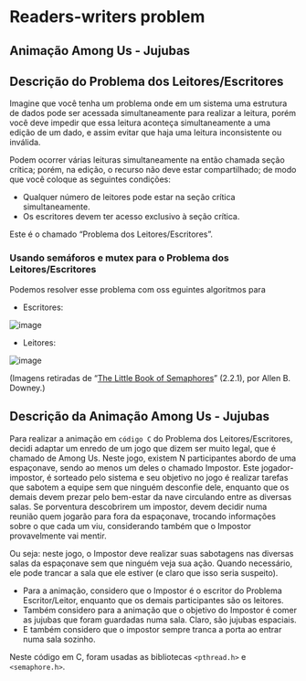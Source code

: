 # Readers-writers problem
## Animação Among Us - Jujubas

## Descrição do Problema dos Leitores/Escritores

Imagine que você tenha um problema onde em um sistema uma estrutura de dados pode ser acessada simultaneamente para realizar a leitura, porém você deve impedir que essa leitura aconteça simultaneamente a uma edição de um dado, e assim evitar que haja uma leitura inconsistente ou inválida. 

Podem ocorrer várias leituras simultaneamente na então chamada seção crítica; porém, na edição, o recurso não deve estar compartilhado; de modo que você coloque as seguintes condições:

* Qualquer número de leitores pode estar na seção crítica simultaneamente.
* Os escritores devem ter acesso exclusivo à seção crítica.

Este é o chamado “Problema dos Leitores/Escritores”.


### Usando semáforos e mutex para o Problema dos Leitores/Escritores 

Podemos resolver esse problema com oss eguintes algoritmos para

* Escritores:

![image](https://user-images.githubusercontent.com/6686318/118742390-b0d5c600-b826-11eb-84f8-03765be2e018.png)

* Leitores:

![image](https://user-images.githubusercontent.com/6686318/118742399-b501e380-b826-11eb-8abb-99c6bd7f1257.png)

(Imagens retiradas de “[The Little Book of Semaphores](https://greenteapress.com/semaphores/LittleBookOfSemaphores.pdf)” (2.2.1), por Allen B. Downey.)



## Descrição da Animação Among Us - Jujubas

Para realizar a animação em `código C` do Problema dos Leitores/Escritores, decidi adaptar um enredo de um jogo que dizem ser muito legal, que é chamado de Among Us. Neste jogo, existem N participantes abordo de uma espaçonave, sendo ao menos um deles o chamado Impostor. 
Este jogador-impostor, é sorteado pelo sistema e seu objetivo no jogo é realizar tarefas que sabotem a equipe sem que ninguém desconfie dele, enquanto que os demais devem prezar pelo bem-estar da nave circulando entre as diversas salas. Se porventura descobrirem um impostor, devem decidir numa reunião quem jogarão para fora da espaçonave, trocando informações sobre o que cada um viu, considerando também que o Impostor provavelmente vai mentir.

Ou seja: neste jogo, o Impostor deve realizar suas sabotagens nas diversas salas da espaçonave sem que ninguém veja sua ação. Quando necessário, ele pode trancar a sala que ele estiver (e claro que isso seria suspeito).

* Para a animação, considero que o Impostor é o escritor do Problema Escritor/Leitor, enquanto que os demais participantes são os leitores. 
* Também considero para a animação que o objetivo do Impostor é comer as jujubas que foram guardadas numa sala. Claro, são jujubas espaciais.
* E também considero que o impostor sempre tranca a porta ao entrar numa sala sozinho.

Neste código em C, foram usadas as bibliotecas `<pthread.h>` e `<semaphore.h>`.

